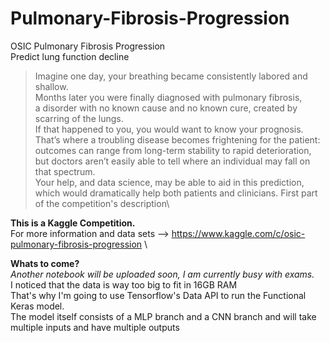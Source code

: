 # Pulmonary-Fibrosis-Progression
OSIC Pulmonary Fibrosis Progression\
Predict lung function decline

>Imagine one day, your breathing became consistently labored and shallow.\
>Months later you were finally diagnosed with pulmonary fibrosis, \
>a disorder with no known cause and no known cure, created by scarring of the lungs. \
>If that happened to you, you would want to know your prognosis. \
>That’s where a troubling disease becomes frightening for the patient: \
>outcomes can range from long-term stability to rapid deterioration, \
>but doctors aren’t easily able to tell where an individual may fall on that spectrum. \
>Your help, and data science, may be able to aid in this prediction, \
>which would dramatically help both patients and clinicians.
> First part of the competition's description\

**This is a Kaggle Competition.** \
For more information and data sets --> https://www.kaggle.com/c/osic-pulmonary-fibrosis-progression \

**Whats to come?** \
*Another notebook will be uploaded soon, I am currently busy with exams.* \
I noticed that the data is way too big to fit in 16GB RAM\
That's why I'm going to use Tensorflow's Data API to run the Functional Keras model. \
The model itself consists of a MLP branch and a CNN branch and will take multiple inputs and have multiple outputs
